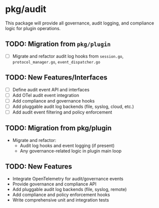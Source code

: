 # pkg/audit

This package will provide all governance, audit logging, and compliance logic for plugin operations.

## TODO: Migration from `pkg/plugin`

- [ ] Migrate and refactor audit log hooks from `session.go`, `protocol_manager.go`, `event_dispatcher.go`

## TODO: New Features/Interfaces

- [ ] Define audit event API and interfaces
- [ ] Add OTel audit event integration
- [ ] Add compliance and governance hooks
- [ ] Add pluggable audit log backends (file, syslog, cloud, etc.)
- [ ] Add audit event filtering and policy enforcement

## TODO: Migration from pkg/plugin

- Migrate and refactor:
  - Audit log hooks and event logging (if present)
  - Any governance-related logic in plugin main loop

## TODO: New Features

- Integrate OpenTelemetry for audit/governance events
- Provide governance and compliance API
- Add pluggable audit log backends (file, syslog, remote)
- Add compliance and policy enforcement hooks
- Write comprehensive unit and integration tests
